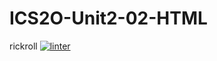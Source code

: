 # ICS2O-Unit2-02-HTML
rickroll
[![linter](https://github.com/Samuel-Webster-Is-Da=Best/ISC2O-Unit2-02-HTML/workflows/linter/badge.svg)](https://github.com/marketplace/actions/super-linter)         
